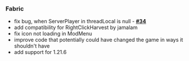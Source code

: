 ### Fabric
- fix bug, when ServerPlayer in threadLocal is null - [**#34**](https://github.com/btwonion/magnetic/issues/34)
- add compatibility for RightClickHarvest by jamalam
- fix icon not loading in ModMenu
- improve code that potentially could have changed the game in ways it shouldn't have
- add support for 1.21.6
